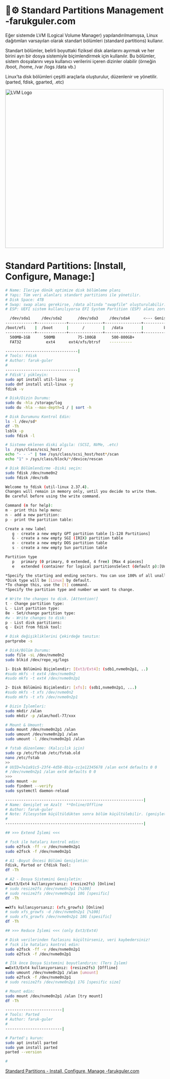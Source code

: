 
# 💾⚙️ Standard Partitions Management -farukguler.com

Eğer sistemde LVM (Logical Volume Manager) yapılandırılmamışsa, Linux dağıtımları varsayılan olarak standart bölümleri (standard partitions) kullanır.

Standart bölümler, belirli boyuttaki fiziksel disk alanlarını ayırmak ve her birini ayrı bir dosya sistemiyle biçimlendirmek için kullanılır.
Bu bölümler, sistem dosyalarını veya kullanıcı verilerini içeren dizinler olabilir (örneğin /boot, /home, /var /logs /data vb.)

Linux’ta disk bölümleri çeşitli araçlarla oluşturulur, düzenlenir ve yönetilir. (parted, fdisk, gparted, .etc)

<p align="left">
  <img src="https://farukguler.com/assets/post_images/disk-lnx.jpg" alt="LVM Logo" width="500"/>
</p>


# Standard Partitions: [Install, Configure, Manage:]

```sh
# Name: İleriye dönük optimize disk bölümleme planı
# Yapı: Tüm veri alanları standart partitions ile yönetilir.
# Disk Space: 4TB
# Swap: swap alanı gerekirse, /data altında "swapfile" oluşturulabilir.
# ESP: UEFI sistem kullanılıyorsa EFI System Partition (ESP) alanı zorunludur.

  /dev/sda1     /dev/sda2       /dev/sda3     /dev/sda4      <--- Genişletilebilir --->
-------------+-------------+---------------+----------------+----------------------------+
/boot/efi    |  /boot      |      /        |   /data        |         boş alan           |
-------------+-------------+---------------+----------------+----------------------------+
  500MB–1GB      500MB          75-100GB       500-800GB+
  FAT32           ext4      ext4/xfs/btrsf    ----------
```

```sh
--------------------------------|
# Tools: Fdisk
# Author: faruk-guler
# 
--------------------------------|
# Fdisk'i yükleyin:
sudo apt install util-linux -y
sudo dnf install util-linux -y
fdisk -v

# Disk/Dizin Durumu:
sudo du -hla /storage/log
sudo du -hla --max-depth=1 / | sort -h

# Disk Durumunu Kontrol Edin:
ls -l /dev/sd*
df -Th
lsblk -p
sudo fdisk -l

# Sisteme eklenen diski algıla: (SCSI, NVMe, .etc)
ls  /sys/class/scsi_host/
echo "- - -" | tee /sys/class/scsi_host/host*/scan
echo "1" > /sys/class/block/*/device/rescan

# Disk Bölümlendirme -Diski seçin:
sudo fdisk /dev/nvme0n2
sudo fdisk /dev/sdb

Welcome to fdisk (util-linux 2.37.4).
Changes will remain in memory only, until you decide to write them.
Be careful before using the write command.

Command (m for help):
m - print this help menu:
n - add a new partition:
p - print the partition table:

Create a new label
   g - create a new empty GPT partition table [1-128 Partitions]
   G - create a new empty SGI (IRIX) partition table
   o - create a new empty DOS partition table
   s - create a new empty Sun partition table

Partition type
   p   primary (0 primary, 0 extended, 4 free) [Max 4 pieces]
   e   extended (container for logical partitionsSelect (default p):[Unlimited]

*Specify the starting and ending sectors. You can use 100% of all unallocated space.
*Disk type will be [Linux] by default.
*To change this, use the [t] command.
*Specify the partition type and number we want to change.

# Write the changes to disk. [Attention!]
t - Change partition type:
L - List partition type:
8e - Set/change partition type:
#w - Write changes to disk:
p - List disk partitions:
q - Exit from fdisk tool:

# Disk değişikliklerini Çekirdeğe tanıtın:
partprobe -s

# Disk/Bölüm Durumu:
sudo file -sL /dev/nvme0n2
sudo blkid /dev/repo_vg/logs

1- Disk Bölümünü Biçimlendir: [Ext3/Ext4]: (sdb1,nvme0n2p1, ..)
#sudo mkfs -t ext4 /dev/nvme0n2
#sudo mkfs -t ext4 /dev/nvme0n2p1

2- Disk Bölümünü Biçimlendir: [xfs]: (sdb1,nvme0n2p1, ...)
#sudo mkfs -t xfs /dev/nvme0n2
#sudo mkfs -t xfs /dev/nvme0n2p1

# Dizin İşlemleri:
sudo mkdir /alan
sudo mkdir -p /alan/hodl-77/xxx

# Mount & Umount:
sudo mount /dev/nvme0n2p1 /alan
sudo umount /dev/nvme0n2p1 /alan
sudo umount -l /dev/nvme0n2p1 /alan

# fstab düzenleme: (Kalıcılık için)
sudo cp /etc/fstab /etc/fstab.old
nano /etc/fstab
>>
# UUID=7e1a91c5-23f4-4d58-8b1a-cc1e12345678 /alan ext4 defaults 0 0
# /dev/nvme0n2p1 /alan ext4 defaults 0 0
>>>
sudo mount -av
sudo findmnt --verify
sudo systemctl daemon-reload

-------------------------------------------------------------|
# Name: Genişlet ve Azalt  **Online/Offline
# Author: faruk-guler
# Note: Filesystem küçültüldükten sonra bölüm küçültülebilir. (genişletmenin tersi işlemi)
# 
-------------------------------------------------------------|

## >>> Extend İşlemi <<<

# fsck ile hataları kontrol edin:
sudo e2fsck -ff -v /dev/nvme0n2p1
sudo e2fsck -f /dev/nvme0n2p1

# A1 -Boyut Öncesi Bölümü Genişletin:
Fdisk, Parted or Cfdisk Tool:
df -Th

# A2 - Dosya Sistemini Genişletin:
⦁⦁Ext3/Ext4 kullanıyorsanız: (resize2fs) [Online]
# sudo resize2fs /dev/nvme0n2p1 [%100]
# sudo resize2fs /dev/nvme0n2p1 18G [spesific]
df -Th

⦁⦁Xfs kullanıyorsanız: (xfs_growfs) [Online]
# sudo xfs_growfs -d /dev/nvme0n2p1 [%100]
# sudo xfs_growfs /dev/nvme0n2p1 18G [spesific]
df -Th

## >>> Reduce İşlemi <<< (only Ext3/Ext4)

# Disk verilerinden fazlasını küçültürseniz, veri kaybedersiniz!
# fsck ile hataları kontrol edin:
sudo e2fsck -ff -v /dev/nvme0n2p1
sudo e2fsck -f /dev/nvme0n2p1

# İlk önce Dosya Sistemini boyutlandırın: (Ters İşlem)
⦁⦁Ext3/Ext4 kullanıyorsanız: (resize2fs) [Offline]
sudo umount /dev/nvme0n2p1 /alan [umount]
sudo e2fsck -f /dev/nvme0n2p1
# sudo resize2fs /dev/nvme0n2p1 17G [spesific size]

# Mount edin:
sudo mount /dev/nvme0n2p1 /alan [try mount]
df -Th

```
```sh
-------------------------|
# Tools: Parted
# Author: faruk-guler
# 
-------------------------|

# Parted'ı kurun:
sudo apt install parted
sudo yum install parted
parted --version

# 

```

[Standard Partitions - Install, Configure, Manage -farukguler.com](https://farukguler.com/posts/standard-partitions-install-configure-manage/)
